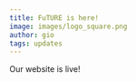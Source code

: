 ```yaml
---
title: FuTURE is here!
image: images/logo_square.png
author: gio
tags: updates
---
```


Our website is live!
